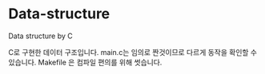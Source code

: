 # Data-structure
Data structure by C

C로 구현한 데이터 구조입니다.
main.c는 임의로 짠것이므로 다르게 동작을 확인할 수 있습니다.
Makefile 은 컴파일 편의를 위해 썻습니다.
